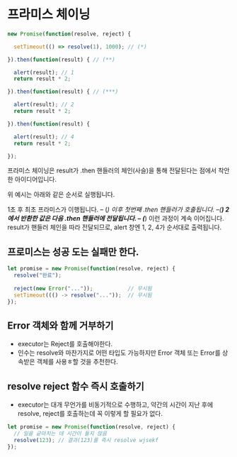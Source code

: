 # 프라미스 체이닝
```javascript
new Promise(function(resolve, reject) {

  setTimeout(() => resolve(1), 1000); // (*)

}).then(function(result) { // (**)

  alert(result); // 1
  return result * 2;

}).then(function(result) { // (***)

  alert(result); // 2
  return result * 2;

}).then(function(result) {

  alert(result); // 4
  return result * 2;

});
```
프라미스 체이닝은 result가 .then 핸들러의 체인(사슬)을 통해 전달된다는 점에서 착안한 아이디어입니다.

위 예시는 아래와 같은 순서로 실행됩니다.

1초 후 최초 프라미스가 이행됩니다. – (*)
이후 첫번째 .then 핸들러가 호출됩니다. –(**)
2에서 반환한 값은 다음 .then 핸들러에 전달됩니다. – (***)
이런 과정이 계속 이어집니다.
result가 핸들러 체인을 따라 전달되므로, alert 창엔 1, 2, 4가 순서대로 출력됩니다.

## 프로미스는 성공 도는 실패만 한다.

```javascript
let promise = new Promise(function(resolve, reject) {
  resolve("완료");
  
  reject(new Error("..."));           // 무시됨
  setTimeout((() -> resolve("..."));  // 무시됨
});
```

## Error 객체와 함께 거부하기
- executor는 Reject를 호출해야한다.
- 인수는 resolve와 마찬가지로 어떤 타입도 가능하지만 Error 객체 또는 Error를 상속받은 객체를 사용ㅎ할 것을 추천한다.

## resolve reject 함수 즉시 호출하기
- executor는 대개 무언가를 비동기적으로 수행하고, 약간의 시간이 지난 후에 resolve, reject를 호출하는데 꼭 이렇게 할 필요가 없다.
```javascript
let promise = new Promise(function(resolve, reject) {
  // 일을 긑마치는 데 시간이 들지 않음
  resolve(123); // 결과(123)를 즉시 resolve wjsekf
});
```
